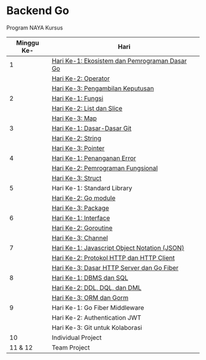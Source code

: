 # Backend Go
Program NAYA Kursus

Minggu Ke- | Hari
-|-
1 | [Hari Ke-1: Ekosistem dan Pemrograman Dasar Go](./01.md#hari-ke-1-ekosistem-dan-pemrograman-dasar-go)
| | [Hari Ke-2: Operator](./01.md#hari-ke-2-operator)
| | [Hari Ke-3: Pengambilan Keputusan](./01.md#hari-ke-3-pengambilan-keputusan)
2 | [Hari Ke-1: Fungsi](./02.md#hari-ke-1-fungsi)
| | [Hari Ke-2: List dan Slice](./02.md#hari-ke-2-list-dan-slice)
| | [Hari Ke-3: Map](./02.md#hari-ke-3-map)
3 | [Hari Ke-1: Dasar-Dasar Git](./03.md#hari-ke-1-dasar-dasar-git)
| | [Hari Ke-2: String](./03.md#hari-ke-2-string)
| | [Hari Ke-3: Pointer](./03.md#hari-ke-3-pointer)
4 | [Hari Ke-1: Penanganan Error](./04.md#hari-ke-1-penanganan-error)
| | [Hari Ke-2: Pemrograman Fungsional](./04.md#hari-ke-2-pemrograman-fungsional)
| | [Hari Ke-3: Struct](./04.md#hari-ke-3-struct)
5 | Hari Ke-1: Standard Library
| | [Hari Ke-2: Go module](./05.md#hari-ke-2-go-module)
| | [Hari Ke-3: Package](./05.md#hari-ke-3-package)
6 | [Hari Ke-1: Interface](./06.md#hari-ke-1-interface)
| | [Hari Ke-2: Goroutine](./06.md#hari-ke-2-goroutine)
| | [Hari Ke-3: Channel](./06.md#hari-ke-3-channel)
7 | [Hari Ke-1: Javascript Object Notation (JSON)](./07.md#hari-ke-3-javascript-object-notation-json)
| | [Hari Ke-2: Protokol HTTP dan HTTP Client](./07.md#hari-ke-1-protokol-http-dan-http-client)
| | [Hari Ke-3: Dasar HTTP Server dan Go Fiber](./07.md#hari-ke-2-http-server)
8 | [Hari Ke-1: DBMS dan SQL](./08.md#hari-ke-1-dbms-dan-sql)
| | [Hari Ke-2: DDL, DQL, dan DML](./08.md#hari-ke-2-ddl-dql-dan-dml)
| | [Hari Ke-3: ORM dan Gorm](./08.md#hari-ke-3-orm-dan-gorm)
9 | Hari Ke-1: Go Fiber Middleware
| | Hari Ke-2: Authentication JWT
| | Hari Ke-3: Git untuk Kolaborasi
10 | Individual Project
11 & 12 | Team Project

